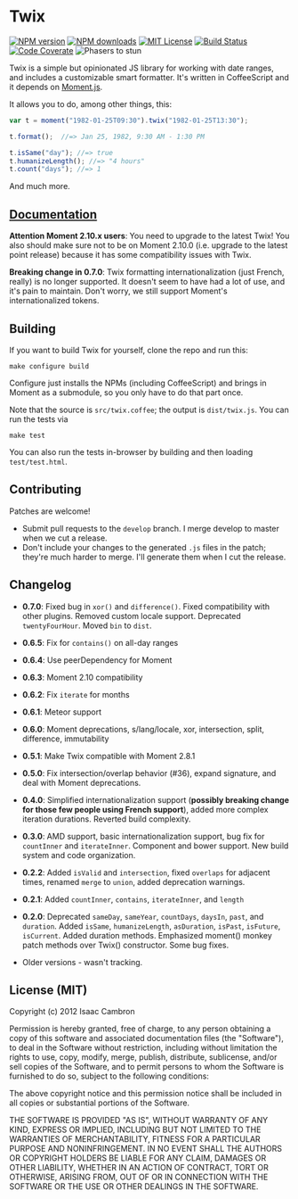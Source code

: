 # Twix

[![NPM version][npm-version-image]][npm-url] [![NPM downloads][npm-downloads-image]][npm-url] [![MIT License][license-image]][license-url] [![Build Status][travis-image]][travis-url] [![Code Coverate][coveralls-image]][coveralls-url] ![Phasers to stun][phasers-image]


Twix is a simple but opinionated JS library for working with date ranges, and includes a customizable smart formatter. It's written in CoffeeScript and it depends on [Moment.js](http://momentjs.com/).

It allows you to do, among other things, this:

```js
var t = moment("1982-01-25T09:30").twix("1982-01-25T13:30");

t.format();  //=> Jan 25, 1982, 9:30 AM - 1:30 PM

t.isSame("day"); //=> true
t.humanizeLength(); //=> "4 hours"
t.count("days"); //=> 1
```

And much more.

## [Documentation](http://icambron.github.io/twix.js/docs.html)

**Attention Moment 2.10.x users**: You need to upgrade to the latest Twix! You also should make sure not to be on Moment 2.10.0 (i.e. upgrade to the latest point release) because it has some compatibility issues with Twix.

**Breaking change in 0.7.0**: Twix formatting internationalization (just French, really) is no longer supported. It doesn't seem to have had a lot of use, and it's pain to maintain. Don't worry, we still support Moment's internationalized tokens.

## Building

If you want to build Twix for yourself, clone the repo and run this:

    make configure build

Configure just installs the NPMs (including CoffeeScript) and brings in Moment as a submodule, so you only have to do that part once.

Note that the source is `src/twix.coffee`; the output is `dist/twix.js`. You can run the tests via

    make test

You can also run the tests in-browser by building and then loading `test/test.html`.

## Contributing

Patches are welcome!

 * Submit pull requests to the `develop` branch. I merge develop to master when we cut a release.
 * Don't include your changes to the generated `.js` files in the patch; they're much harder to merge. I'll generate them when I cut the release.

## Changelog

 * **0.7.0**: Fixed bug in `xor()` and `difference()`. Fixed compatibility with other plugins. Removed custom locale support. Deprecated `twentyFourHour`. Moved `bin` to `dist`.

 * **0.6.5**: Fix for `contains()` on all-day ranges

 * **0.6.4**: Use peerDependency for Moment

 * **0.6.3**: Moment 2.10 compatibility

 * **0.6.2**: Fix `iterate` for months

 * **0.6.1**: Meteor support

 * **0.6.0**: Moment deprecations, s/lang/locale, xor, intersection, split, difference, immutability

 * **0.5.1**: Make Twix compatible with Moment 2.8.1

 * **0.5.0**: Fix intersection/overlap behavior (#36), expand signature, and deal with Moment deprecations.

 * **0.4.0**: Simplified internationalization support (**possibly breaking change for those few people using French support**), added more complex iteration durations. Reverted build complexity.

 * **0.3.0**: AMD support, basic internationalization support, bug fix for `countInner` and `iterateInner`. Component and bower support. New build system and code organization.

 * **0.2.2**: Added `isValid` and `intersection`, fixed `overlaps` for adjacent times, renamed `merge` to `union`, added deprecation warnings.

 * **0.2.1**: Added `countInner`, `contains`, `iterateInner`, and `length`

 * **0.2.0**: Deprecated `sameDay`, `sameYear`, `countDays`, `daysIn`, `past`, and `duration`. Added `isSame`, `humanizeLength`, `asDuration`, `isPast`, `isFuture`, `isCurrent`. Added duration methods. Emphasized moment() monkey patch methods over Twix() constructor. Some bug fixes.

 * Older versions - wasn't tracking.

## License (MIT)

Copyright (c) 2012 Isaac Cambron

Permission is hereby granted, free of charge, to any person obtaining a copy of this software and associated documentation files (the "Software"), to deal in the Software without restriction, including without limitation the rights to use, copy, modify, merge, publish, distribute, sublicense, and/or sell copies of the Software, and to permit persons to whom the Software is furnished to do so, subject to the following conditions:

The above copyright notice and this permission notice shall be included in all copies or substantial portions of the Software.

THE SOFTWARE IS PROVIDED "AS IS", WITHOUT WARRANTY OF ANY KIND, EXPRESS OR IMPLIED, INCLUDING BUT NOT LIMITED TO THE WARRANTIES OF MERCHANTABILITY, FITNESS FOR A PARTICULAR PURPOSE AND NONINFRINGEMENT. IN NO EVENT SHALL THE AUTHORS OR COPYRIGHT HOLDERS BE LIABLE FOR ANY CLAIM, DAMAGES OR OTHER LIABILITY, WHETHER IN AN ACTION OF CONTRACT, TORT OR OTHERWISE, ARISING FROM, OUT OF OR IN CONNECTION WITH THE SOFTWARE OR THE USE OR OTHER DEALINGS IN THE SOFTWARE.

[license-image]: http://img.shields.io/badge/license-MIT-blue.svg?style=flat-square
[license-url]: http://opensource.org/licenses/MIT

[npm-url]: https://npmjs.org/package/twix
[npm-version-image]: http://img.shields.io/npm/v/twix.svg?style=flat-square
[npm-downloads-image]: http://img.shields.io/npm/dm/twix.svg?style=flat-square

[travis-url]: http://travis-ci.org/icambron/twix.js
[travis-image]: http://img.shields.io/travis/icambron/twix.js/develop.svg?style=flat-square

[coveralls-url]: https://coveralls.io/github/icambron/twix.js
[coveralls-image]: https://img.shields.io/coveralls/icambron/twix.js/develop.svg?style=flat-square

[phasers-image]: https://img.shields.io/badge/phasers-stun-yellow.svg?style=flat-square
